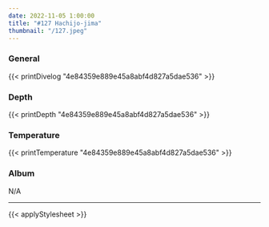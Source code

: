 ```yaml
---
date: 2022-11-05 1:00:00
title: "#127 Hachijo-jima"
thumbnail: "/127.jpeg"
---
```


### General

{{< printDivelog "4e84359e889e45a8abf4d827a5dae536" >}}

### Depth

{{< printDepth "4e84359e889e45a8abf4d827a5dae536" >}}

### Temperature

{{< printTemperature "4e84359e889e45a8abf4d827a5dae536" >}}

### Album

N/A

---

{{< applyStylesheet >}}
